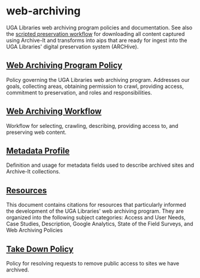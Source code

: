 # web-archiving
UGA Libraries web archiving program policies and documentation. See also the [scripted preservation workflow](https://github.com/uga-libraries/web-aip) for downloading all content captured using Archive-It and transforms into aips that are ready for ingest into the UGA Libraries' digital preservation system (ARCHive).

## [Web Archiving Program Policy](web_archiving_program.md)
Policy governing the UGA Libraries web archiving program. Addresses our goals, collecting areas, obtaining permission to crawl, providing access, commitment to preservation, and roles and responsibilities.

## [Web Archiving Workflow](web_archiving_workflow.md)
Workflow for selecting, crawling, describing, providing access to, and preserving web content. 

## [Metadata Profile](metadata_profile.md)
Definition and usage for metadata fields used to describe archived sites and Archive-It collections.

## [Resources](resources.md)
This document contains citations for resources that particularly informed the development of the UGA Libraries' web archiving program. They are organized into the following subject categories: Access and User Needs, Case Studies, Description, Google Analytics, State of the Field Surveys, and Web Archiving Policies

## [Take Down Policy](take_down_policy.md)
Policy for resolving requests to remove public access to sites we have archived.
